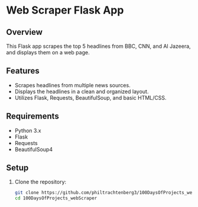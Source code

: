 # Web Scraper Flask App

## Overview
This Flask app scrapes the top 5 headlines from BBC, CNN, and Al Jazeera, and displays them on a web page.

## Features
- Scrapes headlines from multiple news sources.
- Displays the headlines in a clean and organized layout.
- Utilizes Flask, Requests, BeautifulSoup, and basic HTML/CSS.

## Requirements
- Python 3.x
- Flask
- Requests
- BeautifulSoup4

## Setup
1. Clone the repository:
   ```bash
   git clone https://github.com/philtrachtenberg3/100DaysOfProjects_webScraper.git
   cd 100DaysOfProjects_webScraper
